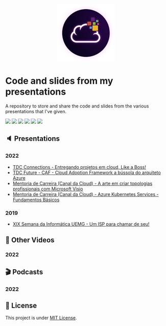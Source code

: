 <p align="center">
<img src="assets/images/unicast_logo.png">
</p>

# Code and slides from my presentations

A repository to store and share the code and slides from the various presentations that I've given.

<div> 
  <a href="https://www.linkedin.com/in/antoniocarlosjr" target="_blank"><img src="https://img.shields.io/badge/-LinkedIn-%230077B5?style=fflat&logo=linkedin&logoColor=white" target="_blank"></a>
  <a href="http://www.unicastlab.com.br/" target="_blank"><img src="https://img.shields.io/badge/-Website%2fBlog-blue?style=flat&logo=website&logoColor=white&link="_blank"></a> 
  <a href="https://mvp.microsoft.com/en-us/PublicProfile/5004987?fullName=Antonio%20Carlos%20da%20Silva%20Junior" target="_blank"><img src="https://img.shields.io/badge/-MVP%20Profile-blue?style=flat&logo=website&logoColor=white&link="_blank"></a> 
  <a href="https://discord.gg/S6zFKGA7hg" target="_blank"><img src="https://img.shields.io/badge/Discord-7289DA?style=flat&logo=discord&logoColor=white" target="_blank"></a> 
  <a href= "https://www.youtube.com/channel/UCYpdjQbbkBQpDWI1rapkVUA" target="_blank"><img src="https://img.shields.io/badge/YouTube-FF0000?style=flat&logo=youtube&logoColor=white" target="_blank"></a>
  <a href="https://www.instagram.com/unicastlab/" target="_blank"><img src="https://img.shields.io/badge/Instagram-E4405F?style=flat&logo=instagram&logoColor=white" target="_blank"></a>
</div>
    
## :speaker: Presentations
    
### 2022

- [TDC Connections - Entregando projetos em cloud, Like a Boss!](TDC%20Connections%202022/README.md)
- [TDC Future - CAF - Cloud Adoption Framework a bússola do arquiteto Azure](TDC%20Future%202022/README.md)
- [Mentoria de Carreira (Canal da Cloud) - A arte em criar topologias profissionais com Microsoft Visio](A%20arte%20em%20criar%20topologias%20profissionais%20com%20Microsoft%20Visio/README.md)
- [Mentoria de Carreira (Canal da Cloud) - Azure Kubernetes Services - Fundamentos Básicos]()

### 2019

- [XIX Semana da Informática UEMG - Um ISP para chamar de seu!](XIV%20Semana%20da%20Inform%C3%A1tica%20UEMG%202019/README.md)

## :movie_camera: Other Videos

### 2022

## :clapper: Podcasts

### 2022
    
## :memo: License

This project is under [MIT License](./LICENSE).
